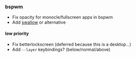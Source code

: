 ### bspwm

- Fix opacity for monocle/fullscreen apps in bspwm
- Add [swallow](https://github.com/JopStro/bspswallow) or alternative

#### low priority

- Fix betterlockscreen (deferred because this is a desktop...)
- Add `--layer` keybindings? (below/normal/above)

